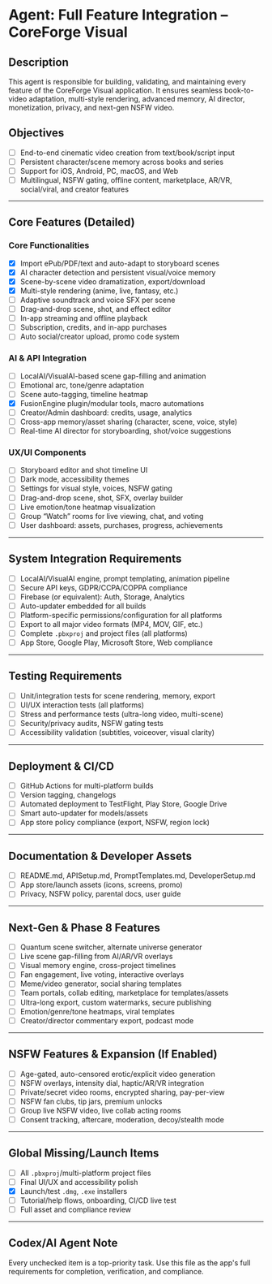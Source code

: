 # Agent: Full Feature Integration – CoreForge Visual

## Description
This agent is responsible for building, validating, and maintaining every feature of the CoreForge Visual application. It ensures seamless book-to-video adaptation, multi-style rendering, advanced memory, AI director, monetization, privacy, and next-gen NSFW video.

## Objectives
- [ ] End-to-end cinematic video creation from text/book/script input
- [ ] Persistent character/scene memory across books and series
- [ ] Support for iOS, Android, PC, macOS, and Web
- [ ] Multilingual, NSFW gating, offline content, marketplace, AR/VR, social/viral, and creator features

---

## Core Features (Detailed)

### Core Functionalities
- [x] Import ePub/PDF/text and auto-adapt to storyboard scenes
- [x] AI character detection and persistent visual/voice memory
- [x] Scene-by-scene video dramatization, export/download
- [x] Multi-style rendering (anime, live, fantasy, etc.)
- [ ] Adaptive soundtrack and voice SFX per scene
- [ ] Drag-and-drop scene, shot, and effect editor
- [ ] In-app streaming and offline playback
- [ ] Subscription, credits, and in-app purchases
- [ ] Auto social/creator upload, promo code system

### AI & API Integration
- [ ] LocalAI/VisualAI-based scene gap-filling and animation
- [ ] Emotional arc, tone/genre adaptation
- [ ] Scene auto-tagging, timeline heatmap
- [x] FusionEngine plugin/modular tools, macro automations
- [ ] Creator/Admin dashboard: credits, usage, analytics
- [ ] Cross-app memory/asset sharing (character, scene, voice, style)
- [ ] Real-time AI director for storyboarding, shot/voice suggestions

### UX/UI Components
- [ ] Storyboard editor and shot timeline UI
- [ ] Dark mode, accessibility themes
- [ ] Settings for visual style, voices, NSFW gating
- [ ] Drag-and-drop scene, shot, SFX, overlay builder
- [ ] Live emotion/tone heatmap visualization
- [ ] Group “Watch” rooms for live viewing, chat, and voting
- [ ] User dashboard: assets, purchases, progress, achievements

---

## System Integration Requirements
- [ ] LocalAI/VisualAI engine, prompt templating, animation pipeline
- [ ] Secure API keys, GDPR/CCPA/COPPA compliance
- [ ] Firebase (or equivalent): Auth, Storage, Analytics
- [ ] Auto-updater embedded for all builds
- [ ] Platform-specific permissions/configuration for all platforms
- [ ] Export to all major video formats (MP4, MOV, GIF, etc.)
- [ ] Complete `.pbxproj` and project files (all platforms)
- [ ] App Store, Google Play, Microsoft Store, Web compliance

---

## Testing Requirements
- [ ] Unit/integration tests for scene rendering, memory, export
- [ ] UI/UX interaction tests (all platforms)
- [ ] Stress and performance tests (ultra-long video, multi-scene)
- [ ] Security/privacy audits, NSFW gating tests
- [ ] Accessibility validation (subtitles, voiceover, visual clarity)

---

## Deployment & CI/CD
- [ ] GitHub Actions for multi-platform builds
- [ ] Version tagging, changelogs
- [ ] Automated deployment to TestFlight, Play Store, Google Drive
- [ ] Smart auto-updater for models/assets
- [ ] App store policy compliance (export, NSFW, region lock)

---

## Documentation & Developer Assets
- [ ] README.md, APISetup.md, PromptTemplates.md, DeveloperSetup.md
- [ ] App store/launch assets (icons, screens, promo)
- [ ] Privacy, NSFW policy, parental docs, user guide

---

## Next-Gen & Phase 8 Features
- [ ] Quantum scene switcher, alternate universe generator
- [ ] Live scene gap-filling from AI/AR/VR overlays
- [ ] Visual memory engine, cross-project timelines
- [ ] Fan engagement, live voting, interactive overlays
- [ ] Meme/video generator, social sharing templates
- [ ] Team portals, collab editing, marketplace for templates/assets
- [ ] Ultra-long export, custom watermarks, secure publishing
- [ ] Emotion/genre/tone heatmaps, viral templates
- [ ] Creator/director commentary export, podcast mode

---

## NSFW Features & Expansion (If Enabled)
- [ ] Age-gated, auto-censored erotic/explicit video generation
- [ ] NSFW overlays, intensity dial, haptic/AR/VR integration
- [ ] Private/secret video rooms, encrypted sharing, pay-per-view
- [ ] NSFW fan clubs, tip jars, premium unlocks
- [ ] Group live NSFW video, live collab acting rooms
- [ ] Consent tracking, aftercare, moderation, decoy/stealth mode

---

## Global Missing/Launch Items
- [ ] All `.pbxproj`/multi-platform project files
- [ ] Final UI/UX and accessibility polish
- [x] Launch/test `.dmg`, `.exe` installers
- [ ] Tutorial/help flows, onboarding, CI/CD live test
- [ ] Full asset and compliance review

---

## Codex/AI Agent Note
Every unchecked item is a top-priority task. Use this file as the app's full requirements for completion, verification, and compliance.
